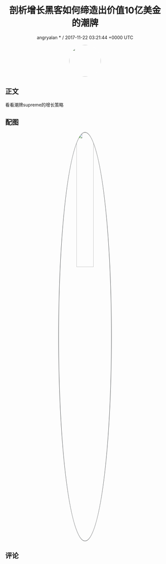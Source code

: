 <h1 align="center">剖析增长黑客如何缔造出价值10亿美金的潮牌</h1>
<p align="center">
    <a>angryalan * / 2017-11-22 03:21:44 &#43;0000 UTC</a>
</p>

<div align="center">
    <img src="https://images.zsxq.com/Fk-vj6-nTg15M1rjr1hgQpBt-RGG?e=1590940799&amp;token=kIxbL07-8jAj8w1n4s9zv64FuZZNEATmlU_Vm6zD:lf4rtgZQZGArLVDxRWhzvfPW1vA=" width="100" height="100" style="border:1px solid;border-radius:50%; color:#ffffff"/>
</div>

## 正文

<div>
看看潮牌supreme的增长策略

</div>

## 配图
<div class="image" align="center">

<img src="https://images.zsxq.com/FgmkSFvCLX0K9hUZ-69bv00nWoZF?imageMogr2/auto-orient/thumbnail/800x/format/jpg/blur/1x0/quality/75&amp;e=1590940799&amp;token=kIxbL07-8jAj8w1n4s9zv64FuZZNEATmlU_Vm6zD:Wv7q-iQcYIazAuEx7B5aVA6oVos=" width="33%" height="33%" style="border:1px solid;border-radius:50%; color:#3c3f41"/>

</div>

## 评论

<div align="left">
<div>

</div>
</div>